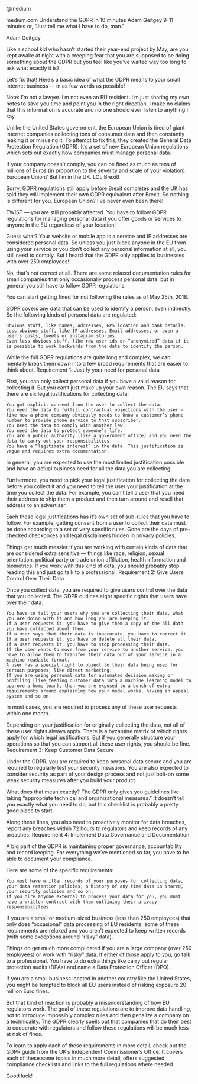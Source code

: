 @medium

medium.com
Understand the GDPR in 10 minutes
Adam Geitgey
9-11 minutes
or, “Just tell me what I have to do, man.”

Adam Geitgey

Like a school kid who hasn’t started their year-end project by May, are you kept awake at night with a creeping fear that you are supposed to be doing something about the GDPR but you feel like you’ve waited way too long to ask what exactly it is?

Let’s fix that! Here’s a basic idea of what the GDPR means to your small internet business — in as few words as possible!

Note: I’m not a lawyer. I’m not even an EU resident. I’m just sharing my own notes to save you time and point you in the right direction. I make no claims that this information is accurate and no one should ever listen to anything I say.

Unlike the United States government, the European Union is tired of giant internet companies collecting tons of consumer data and then constantly leaking it or misusing it. To attempt to fix this, they created the General Data Protection Regulation (GDPR). It’s a set of new European Union regulations which sets out exactly how companies must manage personal data.

If your company doesn’t comply, you can be fined as much as tens of millions of Euros (in proportion to the severity and scale of your violation).
European Union? But I’m in the UK. LOL Brexit!

Sorry, GDPR regulations still apply before Brexit completes and the UK has said they will implement their own GDPR equivalent after Brexit. So nothing is different for you.
European Union? I’ve never even been there!

TWIST — you are still probably affected. You have to follow GDPR regulations for managing personal data if you offer goods or services to anyone in the EU regardless of your location!

Guess what? Your website or mobile app is a service and IP addresses are considered personal data. So unless you just block anyone in the EU from using your service or you don’t collect any personal information at all, you still need to comply.
But I heard that the GDPR only applies to businesses with over 250 employees!

No, that’s not correct at all. There are some relaxed documentation rules for small companies that only occasionally process personal data, but in general you still have to follow GDPR regulations.

You can start getting fined for not following the rules as of May 25th, 2018.

GDPR covers any data that can be used to identify a person, even indirectly. So the following kinds of personal data are regulated:

    Obvious stuff, like names, addresses, GPS location and bank details.
    Less obvious stuff, like IP addresses, Email addresses, or even a user’s posts, tweets or instagram stories.
    Even less obvious stuff, like raw user ids or “anonymized” data if it is possible to work backwards from the data to identify the person.

While the full GDPR regulations are quite long and complex, we can mentally break them down into a few broad requirements that are easier to think about.
Requirement 1: Justify your need for personal data

First, you can only collect personal data if you have a valid reason for collecting it. But you can’t just make up your own reason. The EU says that there are six legal justifications for collecting data:

    You got explicit consent from the user to collect the data.
    You need the data to fulfill contractual objections with the user — like how a phone company obviously needs to know a customer’s phone number to provide phone service to that subscriber.
    You need the data to comply with another law.
    You need the data to protect someone’s life.
    You are a public authority (like a government office) and you need the data to carry out your responsibilities.
    You have a “legitimate interest” in the data. This justification is vague and requires extra documentation.

In general, you are expected to use the most limited justification possible and have an actual business need for all the data you are collecting.

Furthermore, you need to pick your legal justification for collecting the data before you collect it and you need to tell the user your justification at the time you collect the data. For example, you can’t tell a user that you need their address to ship them a product and then turn around and resell that address to an advertiser.

Each these legal justifications has it’s own set of sub-rules that you have to follow. For example, getting consent from a user to collect their data must be done according to a set of very specific rules. Gone are the days of pre-checked checkboxes and legal disclaimers hidden in privacy policies.

Things get much messier if you are working with certain kinds of data that are considered extra sensitive — things like race, religion, sexual orientation, political party or trade union affiliation, health information and biometrics. If you work with this kind of data, you should probably stop reading this and just go talk to a professional.
Requirement 2: Give Users Control Over Their Data

Once you collect data, you are required to give users control over the data that you collected. The GDPR outlines eight specific rights that users have over their data:

    You have to tell your users why you are collecting their data, what you are doing with it and how long you are keeping it.
    If a user requests it, you have to give them a copy of the all data you have collected about them.
    If a user says that their data is inaccurate, you have to correct it.
    If a user requests it, you have to delete all their data.
    If a user requests it, you have to stop processing their data.
    If the user wants to move from your service to another service, you have to allow them to transfer their data out of your service in a machine-readable format.
    A user has a special right to object to their data being used for certain purposes, like direct marketing.
    If you are using personal data for automated decision making or profiling (like feeding customer data into a machine learning model to approve a home loan), then you are exposed to a bunch of extra requirements around explaining how your model works, having an appeal system and so on.

In most cases, you are required to process any of these user requests within one month.

Depending on your justification for originally collecting the data, not all of these user rights always apply. There is a byzantine matrix of which rights apply for which legal justifications. But if you generally structure your operations so that you can support all these user rights, you should be fine.
Requirement 3: Keep Customer Data Secure

Under the GDPR, you are required to keep personal data secure and you are required to regularly test your security measures. You are also expected to consider security as part of your design process and not just bolt-on some weak security measures after you build your product.

What does that mean exactly? The GDPR only gives you guidelines like taking “appropriate technical and organizational measures.” It doesn’t tell you exactly what you need to do, but this checklist is probably a pretty good place to start.

Along these lines, you also need to proactively monitor for data breaches, report any breaches within 72 hours to regulators and keep records of any breaches.
Requirement 4: Implement Data Governance and Documentation

A big part of the GDPR is maintaining proper governance, accountability and record keeping. For everything we’ve mentioned so far, you have to be able to document your compliance.

Here are some of the specific requirements:

    You must have written records of your purposes for collecting data, your data retention policies, a history of any time data is shared, your security policies and so on.
    If you hire anyone external to process your data for you, you must have a written contract with them outlining their privacy responsibilities.

If you are a small or medium-sized business (less than 250 employees) that only does “occasional” data processing of EU residents, some of these requirements are relaxed and you aren’t expected to keep written records (with some exceptions around “risky” data).

Things do get much more complicated if you are a large company (over 250 employees) or work with “risky” data. If either of those apply to you, go talk to a professional. You have to do extra things like carry out regular protection audits (DPAs) and name a Data Protection Officer (DPO).

If you are a small business located in another country like the United States, you might be tempted to block all EU users instead of risking exposure 20 million Euro fines.

But that kind of reaction is probably a misunderstanding of how EU regulators work. The goal of these regulations are to improve data handling, not to introduce impossibly complex rules and then penalize a company on a technicality. The GDPR clearly spells out that companies that do their best to cooperate with regulators and follow these regulations will be much less at risk of fines.

To learn to apply each of these requirements in more detail, check out the GDPR guide from the UK’s Independent Commissioner’s Office. It covers each of these same topics in much more detail, offers suggested compliance checklists and links to the full regulations where needed.

Good luck!


